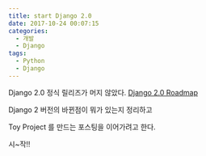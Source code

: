 ```yaml
---
title: start Django 2.0
date: 2017-10-24 00:07:15
categories:
  - 개발
  - Django
tags:
  - Python
  - Django
---
```

Django 2.0 정식 릴리즈가 머지 않았다. [Django 2.0 Roadmap](https://www.djangoproject.com/weblog/2015/jun/25/roadmap/)

Django 2 버전의 바뀐점이 뭐가 있는지 정리하고

Toy Project 를 만드는 포스팅을 이어가려고 한다.

시~작!!